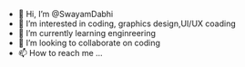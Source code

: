 - 👋 Hi, I’m @SwayamDabhi
- 👀 I’m interested in coding, graphics design,UI/UX coading
- 🌱 I’m currently learning enginreering
- 💞️ I’m looking to collaborate on coding
- 📫 How to reach me ...

<!---
SwayamDabhi/SwayamDabhi is a ✨ special ✨ repository because its `README.md` (this file) appears on your GitHub profile.
You can click the Preview link to take a look at your changes.
--->
